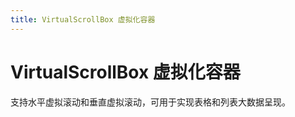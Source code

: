 ```yaml
---
title: VirtualScrollBox 虚拟化容器
---
```


# VirtualScrollBox 虚拟化容器

<div>支持水平虚拟滚动和垂直虚拟滚动，可用于实现表格和列表大数据呈现。</div>
